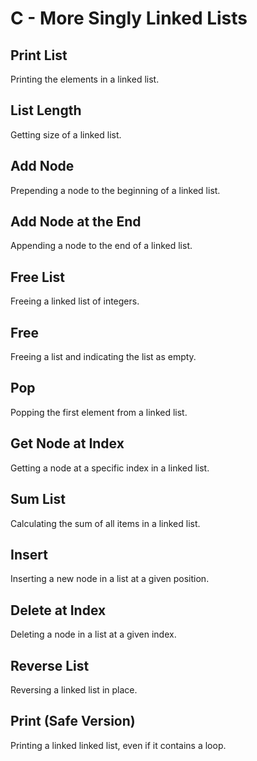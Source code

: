 # C - More Singly Linked Lists

## Print List
Printing the elements in a linked list.

## List Length
Getting size of a linked list.

## Add Node
Prepending a node to the beginning of a linked list.

## Add Node at the End
Appending a node to the end of a linked list.

## Free List
Freeing a linked list of integers.

## Free
Freeing a list and indicating the list as empty.

## Pop
Popping the first element from a linked list.

## Get Node at Index
Getting a node at a specific index in a linked list.

## Sum List
Calculating the sum of all items in a linked list.

## Insert
Inserting a new node in a list at a given position.

## Delete at Index
Deleting a node in a list at a given index.

## Reverse List
Reversing a linked list in place.

## Print (Safe Version)
Printing a linked linked list, even if it contains a loop.
